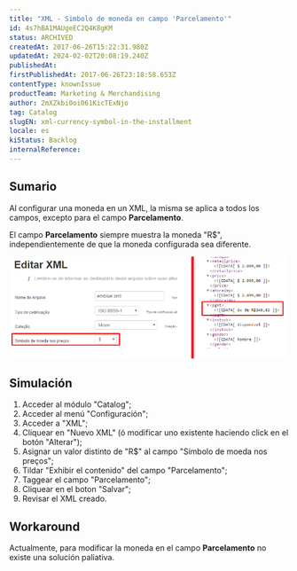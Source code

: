 ```yaml
---
title: "XML - Simbolo de moneda en campo 'Parcelamento'"
id: 4s7hBA1MAUgeEC2Q4K8gKM
status: ARCHIVED
createdAt: 2017-06-26T15:22:31.980Z
updatedAt: 2024-02-02T20:08:19.240Z
publishedAt: 
firstPublishedAt: 2017-06-26T23:18:58.653Z
contentType: knownIssue
productTeam: Marketing & Merchandising
author: 2mXZkbi0oi061KicTExNjo
tag: Catalog
slugEN: xml-currency-symbol-in-the-installment
locale: es
kiStatus: Backlog
internalReference: 
---
```


## Sumario

Al configurar una moneda en un XML, la misma se aplica a todos los campos, excepto para el campo **Parcelamento**. 

El campo **Parcelamento** siempre muestra la moneda "R$", independientemente de que la moneda configurada sea diferente.

![Parcelamento](https://raw.githubusercontent.com/vtexdocs/help-center-content/refs/heads/main/docs/es/known-issues/Marketing%20&%20Merchandising/xml-simbolo-de-moneda-en-campo-parcelamento_1.png)


## Simulación

1. Acceder al módulo "Catalog";
2. Acceder al menú "Configuración";
3. Acceder a "XML";
4. Cliquear en "Nuevo XML" (ó modificar uno existente haciendo click en el botón "Alterar");
5. Asignar un valor distinto de "R$" al campo "Símbolo de moeda nos preços";
6. Tildar "Exhibir el contenido" del campo "Parcelamento";
7. Taggear el campo "Parcelamento";
8. Cliquear en el boton "Salvar";
9. Revisar el XML creado.

## Workaround

Actualmente, para modificar la moneda en el campo **Parcelamento** no existe una solución paliativa. 

